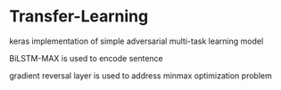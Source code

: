 # Transfer-Learning
keras implementation of simple adversarial multi-task learning model

BiLSTM-MAX is used to encode sentence

gradient reversal layer is used to address minmax optimization problem
